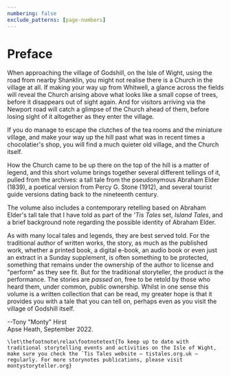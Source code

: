 ```yaml
---
numbering: false
exclude_patterns: [page-numbers]
---
```

# Preface

When approaching the village of Godshill, on the Isle of Wight, using the road from nearby Shanklin, you might not realise there is a Church in the village at all. If making your way up from Whitwell, a glance across the fields will reveal the Church arising above what looks like a small copse of trees, before it disappears out of sight again. And for visitors arriving via the Newport road will catch a glimpse of the Church ahead of them, before losing sight of it altogether as they enter the village.

If you do manage to escape the clutches of the tea rooms and the miniature village, and make your way up the hill past what was in recent times a chocolatier's shop, you will find a much quieter old village, and the Church itself.

How the Church came to be up there on the top of the hill is a matter of legend, and this short volume brings together several different tellings of it, pulled from the archives: a tall tale from the pseudonymous Abraham Elder (1839), a poetical version from Percy G. Stone (1912), and several tourist guide versions dating back to the nineteenth century.

The volume also includes a contemporary retelling based on Abraham Elder's tall tale that I have told as part of the *'Tis Tales* set, *Island Tales*, and a brief background note regarding the possible identity of Abraham Elder.

As with many local tales and legends, they are best served told. For the traditional author of written works, the story, as much as the published work, whether a printed book, a digital e-book, an audio book or even just an extract in a Sunday supplement, is often something to be protected, something that remains under the ownership of the author to license and "perform" as they see fit. But for the traditional storyteller, the product *is* the performance. The stories are *passed on*, free to be retold by those who heard them, under common, public ownership. Whilst in one sense this volume is a written collection that can be read, my greater hope is that it provides you with a tale that you can tell on, perhaps even as you visit the village of Godshill itself.

--Tony "Monty" Hirst  
Apse Heath, September 2022.

```{raw} latex
\let\thefootnote\relax\footnotetext{To keep up to date with traditional storytelling events and activities on the Isle of Wight, make sure you check the `Tis Tales website — tistales.org.uk — regularly. For more storynotes publications, please visit montystoryteller.org}
```
